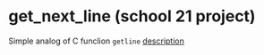 # get_next_line (school 21 project)

Simple analog of C funclion ``getline`` [description](https://man7.org/linux/man-pages/man3/getline.3.html)

